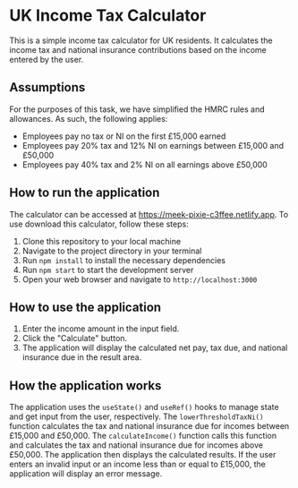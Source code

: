 # UK Income Tax Calculator

This is a simple income tax calculator for UK residents. It calculates the income tax and national insurance contributions based on the income entered by the user. 

## Assumptions

For the purposes of this task, we have simplified the HMRC rules and allowances. As such, the following applies:

- Employees pay no tax or NI on the first £15,000 earned
- Employees pay 20% tax and 12% NI on earnings between £15,000 and £50,000
- Employees pay 40% tax and 2% NI on all earnings above £50,000

## How to run the application

The calculator can be accessed at https://meek-pixie-c3ffee.netlify.app. To use download this calculator, follow these steps:

1. Clone this repository to your local machine
2. Navigate to the project directory in your terminal
3. Run `npm install` to install the necessary dependencies
4. Run `npm start` to start the development server
5. Open your web browser and navigate to `http://localhost:3000`

## How to use the application

1. Enter the income amount in the input field.
2. Click the "Calculate" button.
3. The application will display the calculated net pay, tax due, and national insurance due in the result area.

## How the application works

The application uses the `useState()` and `useRef()` hooks to manage state and get input from the user, respectively. The `lowerThresholdTaxNi()` function calculates the tax and national insurance due for incomes between £15,000 and £50,000. The `calculateIncome()` function calls this function and calculates the tax and national insurance due for incomes above £50,000. The application then displays the calculated results. If the user enters an invalid input or an income less than or equal to £15,000, the application will display an error message.





